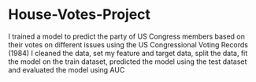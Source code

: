 # House-Votes-Project
I trained a model to predict the party of US Congress members based on their votes on different issues using the US Congressional Voting Records (1984) 
I cleaned the data, 
set my feature and target data, 
split the data, 
fit the model on the train dataset, 
predicted the model using the test dataset and 
evaluated the model using AUC
